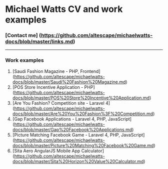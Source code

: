 Michael Watts CV and work examples
==================================

### [Contact me] (https://github.com/altescape/michaelwatts-docs/blob/master/links.md)
---
### Work examples

1. [Saudi Fashion Magazine - PHP, Frontend] (https://github.com/altescape/michaelwatts-docs/blob/master/Saudi%20Fashion%20Magazine.md)
2. [POS Store Incentive Application - PHP] (https://github.com/altescape/michaelwatts-docs/blob/master/POS%20Store%20Incentive%20Application.md)
3. [Are You Fashion? Competition site - Laravel 4] (https://github.com/altescape/michaelwatts-docs/blob/master/Are%20You%20Fashion%3F%20Competition.md)
4. [Gap Facebook Applications - Laravel 4, PHP, JavaScript] (https://github.com/altescape/michaelwatts-docs/blob/master/Gap%20Facebook%20Applications.md)
5. [Picture Matching Facebook Game - Laravel 4, PHP, JavaScript] (https://github.com/altescape/michaelwatts-docs/blob/master/Picture%20Matching%20Facebook%20Game.md)
6. [Sita Aero AngularJS Mobile App Calculator] (https://github.com/altescape/michaelwatts-docs/blob/master/Sita%20Horizon%20Value%20Calculator.md)
